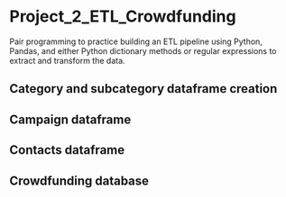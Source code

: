 # Project_2_ETL_Crowdfunding
Pair programming to practice building an ETL pipeline using Python, Pandas, and either Python dictionary methods or regular expressions to extract and transform the data.

## Category and subcategory dataframe creation

## Campaign dataframe

## Contacts dataframe

## Crowdfunding database
